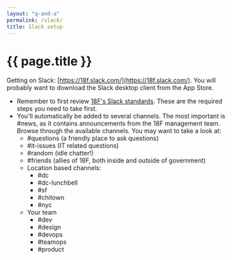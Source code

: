 ```yaml
---
layout: "q-and-a"
permalink: /slack/
title: Slack setup
---
```

# {{ page.title }}

Getting on Slack: [https://18f.slack.com/](https://18f.slack.com/). You will probably want to download the Slack desktop client from the App Store.

* Remember to first review [18F's Slack standards](https://hub.18f.gov/private/standards/slack/). These are the required steps you need to take first.
* You'll automatically be added to several channels. The most important is #news, as it contains announcements from the 18F management team. Browse through the available channels. You may want to take a look at:
    * #questions (a friendly place to ask questions)
    * #it-issues (IT related questions)
    * #random (idle chatter!)
    * #friends (allies of 18F, both inside and outside of government)
    * Location based channels:
        * #dc
        * #dc-lunchbell
        * #sf
        * #chitown
        * #nyc
    * Your team
        * #dev
        * #design
        * #devops
        * #teamops
        * #product
